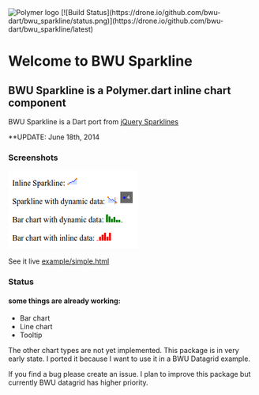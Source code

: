 <img src="http://bwu-dart.github.io/core_elements/assets/polymer/p-logo.svg" alt="Polymer logo" width="120px" />
[![Build Status](https://drone.io/github.com/bwu-dart/bwu_sparkline/status.png)](https://drone.io/github.com/bwu-dart/bwu_sparkline/latest)

# Welcome to BWU Sparkline

## BWU Sparkline is a Polymer.dart inline chart component
BWU Sparkline is a Dart port from [jQuery Sparklines](http://www.omnipotent.net/jquery.sparkline) 

**UPDATE:  June 18th, 2014

### Screenshots
![Simple example](https://raw.githubusercontent.com/bwu-dart/bwu_sparkline/master/doc/screenshots/screenshot1.png)

See it live [example/simple.html](http://bwu-dart.github.io/bwu_sparkline/example/simple.html) 

### Status

#### some things are already working:
 
* Bar chart
* Line chart
* Tooltip

The other chart types are not yet implemented.
This package is in very early state. I ported it because I want to use it in a BWU Datagrid example.

If you find a bug please create an issue.
I plan to improve this package but currently BWU datagrid has higher priority.

